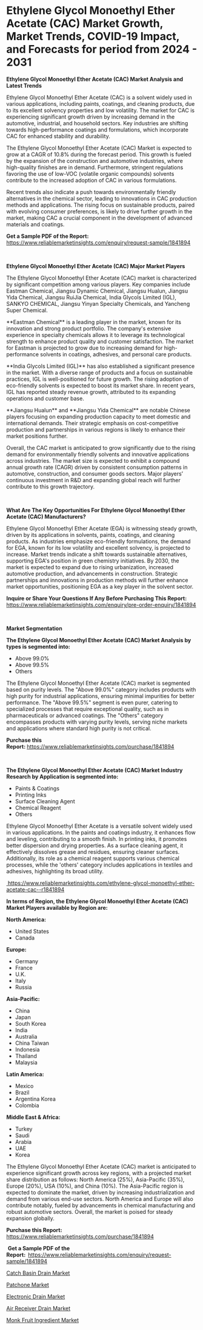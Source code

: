 <p><h1>Ethylene Glycol Monoethyl Ether Acetate (CAC) Market Growth, Market Trends, COVID-19 Impact, and Forecasts for period from 2024 - 2031</h1></p><p><strong>Ethylene Glycol Monoethyl Ether Acetate (CAC) Market Analysis and Latest Trends</strong></p>
<p><p>Ethylene Glycol Monoethyl Ether Acetate (CAC) is a solvent widely used in various applications, including paints, coatings, and cleaning products, due to its excellent solvency properties and low volatility. The market for CAC is experiencing significant growth driven by increasing demand in the automotive, industrial, and household sectors. Key industries are shifting towards high-performance coatings and formulations, which incorporate CAC for enhanced stability and durability.</p><p>The Ethylene Glycol Monoethyl Ether Acetate (CAC) Market is expected to grow at a CAGR of 10.8% during the forecast period. This growth is fueled by the expansion of the construction and automotive industries, where high-quality finishes are in demand. Furthermore, stringent regulations favoring the use of low-VOC (volatile organic compounds) solvents contribute to the increased adoption of CAC in various formulations. </p><p>Recent trends also indicate a push towards environmentally friendly alternatives in the chemical sector, leading to innovations in CAC production methods and applications. The rising focus on sustainable products, paired with evolving consumer preferences, is likely to drive further growth in the market, making CAC a crucial component in the development of advanced materials and coatings.</p></p>
<p><strong>Get a Sample PDF of the Report:&nbsp;</strong> <a href="https://www.reliablemarketinsights.com/enquiry/request-sample/1841894?utm_campaign=1559&utm_medium=2&utm_source=Github&utm_content=ia&utm_term=16102024&utm_id=ethylene-glycol-monoethyl-ether-acetate-cac">https://www.reliablemarketinsights.com/enquiry/request-sample/1841894</a></p>
<p>&nbsp;</p>
<p><strong>Ethylene Glycol Monoethyl Ether Acetate (CAC) Major Market Players</strong></p>
<p><p>The Ethylene Glycol Monoethyl Ether Acetate (CAC) market is characterized by significant competition among various players. Key companies include Eastman Chemical, Jiangsu Dynamic Chemical, Jiangsu Hualun, Jiangsu Yida Chemical, Jiangsu RuiJia Chemical, India Glycols Limited (IGL), SANKYO CHEMICAL, Jiangsu Yinyan Specialty Chemicals, and Yancheng Super Chemical.</p><p>**Eastman Chemical** is a leading player in the market, known for its innovation and strong product portfolio. The company's extensive experience in specialty chemicals allows it to leverage its technological strength to enhance product quality and customer satisfaction. The market for Eastman is projected to grow due to increasing demand for high-performance solvents in coatings, adhesives, and personal care products.</p><p>**India Glycols Limited (IGL)** has also established a significant presence in the market. With a diverse range of products and a focus on sustainable practices, IGL is well-positioned for future growth. The rising adoption of eco-friendly solvents is expected to boost its market share. In recent years, IGL has reported steady revenue growth, attributed to its expanding operations and customer base.</p><p>**Jiangsu Hualun** and **Jiangsu Yida Chemical** are notable Chinese players focusing on expanding production capacity to meet domestic and international demands. Their strategic emphasis on cost-competitive production and partnerships in various regions is likely to enhance their market positions further.</p><p>Overall, the CAC market is anticipated to grow significantly due to the rising demand for environmentally friendly solvents and innovative applications across industries. The market size is expected to exhibit a compound annual growth rate (CAGR) driven by consistent consumption patterns in automotive, construction, and consumer goods sectors. Major players’ continuous investment in R&D and expanding global reach will further contribute to this growth trajectory.</p></p>
<p>&nbsp;</p>
<p><strong>What Are The Key Opportunities For Ethylene Glycol Monoethyl Ether Acetate (CAC) Manufacturers?</strong></p>
<p><p>Ethylene Glycol Monoethyl Ether Acetate (EGA) is witnessing steady growth, driven by its applications in solvents, paints, coatings, and cleaning products. As industries emphasize eco-friendly formulations, the demand for EGA, known for its low volatility and excellent solvency, is projected to increase. Market trends indicate a shift towards sustainable alternatives, supporting EGA's position in green chemistry initiatives. By 2030, the market is expected to expand due to rising urbanization, increased automotive production, and advancements in construction. Strategic partnerships and innovations in production methods will further enhance market opportunities, positioning EGA as a key player in the solvent sector.</p></p>
<p><strong>Inquire or Share Your Questions If Any Before Purchasing This Report:</strong> <a href="https://www.reliablemarketinsights.com/enquiry/pre-order-enquiry/1841894?utm_campaign=1559&utm_medium=2&utm_source=Github&utm_content=ia&utm_term=16102024&utm_id=ethylene-glycol-monoethyl-ether-acetate-cac">https://www.reliablemarketinsights.com/enquiry/pre-order-enquiry/1841894</a></p>
<p>&nbsp;</p>
<p><strong>Market Segmentation</strong></p>
<p><strong>The Ethylene Glycol Monoethyl Ether Acetate (CAC) Market Analysis by types is segmented into:</strong></p>
<p><ul><li>Above 99.0%</li><li>Above 99.5%</li><li>Others</li></ul></p>
<p><p>The Ethylene Glycol Monoethyl Ether Acetate (CAC) market is segmented based on purity levels. The "Above 99.0%" category includes products with high purity for industrial applications, ensuring minimal impurities for better performance. The "Above 99.5%" segment is even purer, catering to specialized processes that require exceptional quality, such as in pharmaceuticals or advanced coatings. The "Others" category encompasses products with varying purity levels, serving niche markets and applications where standard high purity is not critical.</p></p>
<p><strong>Purchase this Report:&nbsp;</strong><a href="https://www.reliablemarketinsights.com/purchase/1841894?utm_campaign=1559&utm_medium=2&utm_source=Github&utm_content=ia&utm_term=16102024&utm_id=ethylene-glycol-monoethyl-ether-acetate-cac">https://www.reliablemarketinsights.com/purchase/1841894</a></p>
<p>&nbsp;</p>
<p><strong>The Ethylene Glycol Monoethyl Ether Acetate (CAC) Market Industry Research by Application is segmented into:</strong></p>
<p><ul><li>Paints & Coatings</li><li>Printing Inks</li><li>Surface Cleaning Agent</li><li>Chemical Reagent</li><li>Others</li></ul></p>
<p><p>Ethylene Glycol Monoethyl Ether Acetate is a versatile solvent widely used in various applications. In the paints and coatings industry, it enhances flow and leveling, contributing to a smooth finish. In printing inks, it promotes better dispersion and drying properties. As a surface cleaning agent, it effectively dissolves grease and residues, ensuring cleaner surfaces. Additionally, its role as a chemical reagent supports various chemical processes, while the 'others' category includes applications in textiles and adhesives, highlighting its broad utility.</p></p>
<p><a href="https://www.reliablemarketinsights.com/ethylene-glycol-monoethyl-ether-acetate-cac--r1841894?utm_campaign=1559&utm_medium=2&utm_source=Github&utm_content=ia&utm_term=16102024&utm_id=ethylene-glycol-monoethyl-ether-acetate-cac">&nbsp;https://www.reliablemarketinsights.com/ethylene-glycol-monoethyl-ether-acetate-cac--r1841894</a></p>
<p><strong>In terms of Region, the Ethylene Glycol Monoethyl Ether Acetate (CAC) Market Players available by Region are:</strong></p>
<p>
    <p> <strong> North America: </strong>
        <ul>
            <li>United States</li>
            <li>Canada</li>
        </ul>
        </p> 
    <p> <strong> Europe: </strong>
        <ul>
            <li>Germany</li>
            <li>France</li>
            <li>U.K.</li>
            <li>Italy</li>
            <li>Russia</li>
        </ul>
        </p> 
    <p> <strong> Asia-Pacific: </strong>
        <ul>
            <li>China</li>
            <li>Japan</li>
            <li>South Korea</li>
            <li>India</li>
            <li>Australia</li>
            <li>China Taiwan</li>
            <li>Indonesia</li>
            <li>Thailand</li>
            <li>Malaysia</li>
        </ul>
        </p> 
    <p> <strong> Latin America: </strong>
        <ul>
            <li>Mexico</li>
            <li>Brazil</li>
            <li>Argentina Korea</li>
            <li>Colombia</li>
        </ul>
        </p> 
    <p> <strong> Middle East & Africa: </strong>
        <ul>
            <li>Turkey</li>
            <li>Saudi</li>
            <li>Arabia</li>
            <li>UAE</li>
            <li>Korea</li>
        </ul>
    </p>
    </p>
<p><p>The Ethylene Glycol Monoethyl Ether Acetate (CAC) market is anticipated to experience significant growth across key regions, with a projected market share distribution as follows: North America (25%), Asia-Pacific (35%), Europe (20%), USA (10%), and China (10%). The Asia-Pacific region is expected to dominate the market, driven by increasing industrialization and demand from various end-use sectors. North America and Europe will also contribute notably, fueled by advancements in chemical manufacturing and robust automotive sectors. Overall, the market is poised for steady expansion globally.</p></p>
<p><strong>Purchase this Report: </strong><a href="https://www.reliablemarketinsights.com/purchase/1841894?utm_campaign=1559&utm_medium=2&utm_source=Github&utm_content=ia&utm_term=16102024&utm_id=ethylene-glycol-monoethyl-ether-acetate-cac">https://www.reliablemarketinsights.com/purchase/1841894</a></p>
<p>&nbsp;<strong>Get a Sample PDF of the Report:&nbsp;&nbsp;</strong><a href="https://www.reliablemarketinsights.com/enquiry/request-sample/1841894?utm_campaign=1559&utm_medium=2&utm_source=Github&utm_content=ia&utm_term=16102024&utm_id=ethylene-glycol-monoethyl-ether-acetate-cac">https://www.reliablemarketinsights.com/enquiry/request-sample/1841894</a></p>
<p><strong></strong></p>
<p><p><a href="https://www.linkedin.com/pulse/catch-basin-drain-market-evolution-key-trends-regional-wgbfc?utm_campaign=1559&utm_medium=2&utm_source=Github&utm_content=ia&utm_term=16102024&utm_id=ethylene-glycol-monoethyl-ether-acetate-cac">Catch Basin Drain Market</a></p><p><a href="https://www.linkedin.com/pulse/future-ready-strategic-insights-global-patchone-market-2024-qo1tc?utm_campaign=1559&utm_medium=2&utm_source=Github&utm_content=ia&utm_term=16102024&utm_id=ethylene-glycol-monoethyl-ether-acetate-cac">Patchone Market</a></p><p><a href="https://www.linkedin.com/pulse/electronic-drain-market-trends-strategic-insights-2024-nmrxc?utm_campaign=1559&utm_medium=2&utm_source=Github&utm_content=ia&utm_term=16102024&utm_id=ethylene-glycol-monoethyl-ether-acetate-cac">Electronic Drain Market</a></p><p><a href="https://www.linkedin.com/pulse/analyzing-global-air-receiver-drain-market-growth-prospects-i9cwc?utm_campaign=1559&utm_medium=2&utm_source=Github&utm_content=ia&utm_term=16102024&utm_id=ethylene-glycol-monoethyl-ether-acetate-cac">Air Receiver Drain Market</a></p><p><a href="https://www.linkedin.com/pulse/future-trends-global-monk-fruit-ingredient-market-insights-xzqkc?utm_campaign=1559&utm_medium=2&utm_source=Github&utm_content=ia&utm_term=16102024&utm_id=ethylene-glycol-monoethyl-ether-acetate-cac">Monk Fruit Ingredient Market</a></p></p>